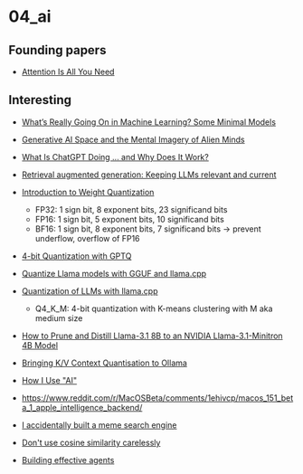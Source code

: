 # 04_ai

## Founding papers

- [Attention Is All You Need](https://arxiv.org/abs/1706.03762)

## Interesting

- [What’s Really Going On in Machine Learning? Some Minimal Models](https://writings.stephenwolfram.com/2024/08/whats-really-going-on-in-machine-learning-some-minimal-models/)
- [Generative AI Space and the Mental Imagery of Alien Minds](https://writings.stephenwolfram.com/2023/07/generative-ai-space-and-the-mental-imagery-of-alien-minds/)
- [What Is ChatGPT Doing … and Why Does It Work?](https://writings.stephenwolfram.com/2023/02/what-is-chatgpt-doing-and-why-does-it-work/)

- [Retrieval augmented generation: Keeping LLMs relevant and current](https://stackoverflow.blog/2023/10/18/retrieval-augmented-generation-keeping-llms-relevant-and-current/)
- [Introduction to Weight Quantization](https://towardsdatascience.com/introduction-to-weight-quantization-2494701b9c0c)
  - FP32: 1 sign bit, 8 exponent bits, 23 significand bits
  - FP16: 1 sign bit, 5 exponent bits, 10 significand bits
  - BF16: 1 sign bit, 8 exponent bits, 7 significand bits -> prevent underflow,
    overflow of FP16
- [4-bit Quantization with GPTQ](https://towardsdatascience.com/4-bit-quantization-with-gptq-36b0f4f02c34)
- [Quantize Llama models with GGUF and llama.cpp](https://towardsdatascience.com/quantize-llama-models-with-ggml-and-llama-cpp-3612dfbcc172)
- [Quantization of LLMs with llama.cpp](https://medium.com/@ingridwickstevens/quantization-of-llms-with-llama-cpp-9bbf59deda35)
  - Q4_K_M: 4-bit quantization with K-means clustering with M aka medium size
- [How to Prune and Distill Llama-3.1 8B to an NVIDIA Llama-3.1-Minitron 4B Model](https://developer.nvidia.com/blog/how-to-prune-and-distill-llama-3-1-8b-to-an-nvidia-llama-3-1-minitron-4b-model/)
- [Bringing K/V Context Quantisation to Ollama](https://smcleod.net/2024/12/bringing-k/v-context-quantisation-to-ollama/)
- [How I Use "AI"](https://nicholas.carlini.com/writing/2024/how-i-use-ai.html)
- https://www.reddit.com/r/MacOSBeta/comments/1ehivcp/macos_151_beta_1_apple_intelligence_backend/
- [I accidentally built a meme search engine](https://harper.blog/2024/04/12/i-accidentally-built-a-meme-search-engine/)
- [Don't use cosine similarity carelessly](https://p.migdal.pl/blog/2025/01/dont-use-cosine-similarity)
- [Building effective agents](https://www.anthropic.com/research/building-effective-agents)

